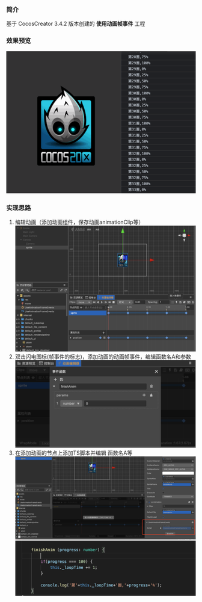 ### 简介

基于 CocosCreator 3.4.2 版本创建的 **使用动画帧事件** 工程

### 效果预览
![image](../../gif/202203/2022030561.gif)

### 实现思路
1. 编辑动画（添加动画组件，保存动画animationClip等）
![image](../../image/202203/2022030551.png)
2. 双击闪电图标(帧事件的标志)，添加动画的动画帧事件，编辑函数名A和参数
![image](../../image/202203/2022030552.png)
3. 在添加动画的节点上添加TS脚本并编辑 函数名A等
![image](../../image/202203/2022030553.png)
![image](../../image/202203/2022030554.png)